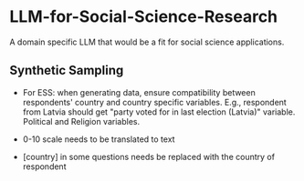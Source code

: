 # LLM-for-Social-Science-Research
A domain specific LLM that would be a fit for social science applications.


## Synthetic Sampling

- For ESS: when generating data, ensure compatibility between respondents' country and country specific variables. E.g., respondent from Latvia should get "party voted for in last election (Latvia)" variable. Political and Religion variables.


- 0-10 scale needs to be translated to text

- [country] in some questions needs be replaced with the country of respondent


